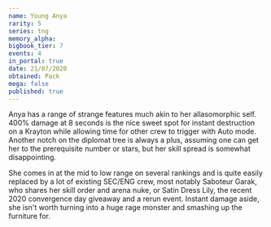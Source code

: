 ```yaml
---
name: Young Anya
rarity: 5
series: tng
memory_alpha:
bigbook_tier: 7
events: 4
in_portal: true
date: 21/07/2020
obtained: Pack
mega: false
published: true
---
```


Anya has a range of strange features much akin to her allasomorphic self. 400% damage at 8 seconds is the nice sweet spot for instant destruction on a Krayton while allowing time for other crew to trigger with Auto mode. Another notch on the diplomat tree is always a plus, assuming one can get her to the prerequisite number or stars, but her skill spread is somewhat disappointing.

She comes in at the mid to low range on several rankings and is quite easily replaced by a lot of existing SEC/ENG crew, most notably Saboteur Garak, who shares her skill order and arena nuke, or Satin Dress Lily, the recent 2020 convergence day giveaway and a rerun event. Instant damage aside, she isn't worth turning into a huge rage monster and smashing up the furniture for.
